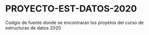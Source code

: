 # PROYECTO-EST-DATOS-2020
Codgio de fuente donde se encontraran los proyetos del curso de estructuras de datos 2020
